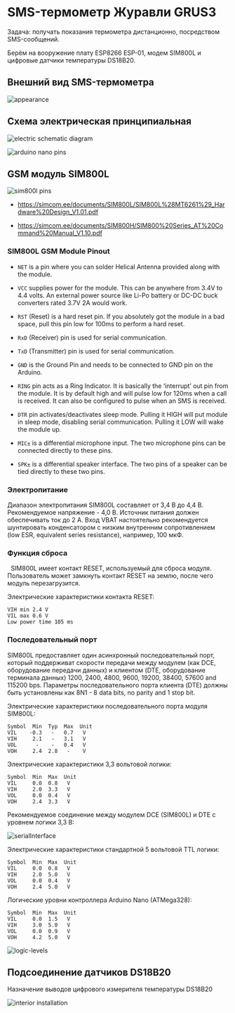 # SMS-термометр Журавли GRUS3

Задача: получать показания термометра дистанционно, посредством SMS-сообщений.

Берём на вооружение плату ESP8266 ESP-01, модем SIM800L и цифровые датчики температуры DS18B20.

## Внешний вид SMS-термометра

![appearance](images/esp01-sim800l.jpg)

## Схема электрическая принципиальная

![electric schematic diagram](images/esp01-schema.jpg)

![arduino nano pins](images/sim800l-schema.jpg)

## GSM модуль SIM800L

![sim800l pins](images/sim800l-pins.jpg)

- https://simcom.ee/documents/SIM800L/SIM800L%28MT6261%29_Hardware%20Design_V1.01.pdf
 
- https://simcom.ee/documents/SIM800H/SIM800%20Series_AT%20Command%20Manual_V1.10.pdf

### SIM800L GSM Module Pinout

- `NET` is a pin where you can solder Helical Antenna provided along with the module.

- `VCC` supplies power for the module. This can be anywhere from 3.4V to 4.4 volts. An external power source like Li-Po battery or DC-DC buck converters rated 3.7V 2A would work.

- `RST` (Reset) is a hard reset pin. If you absolutely got the module in a bad space, pull this pin low for 100ms to perform a hard reset.

- `RxD` (Receiver) pin is used for serial communication.

- `TxD` (Transmitter) pin is used for serial communication.

- `GND` is the Ground Pin and needs to be connected to GND pin on the Arduino.

- `RING` pin acts as a Ring Indicator. It is basically the ‘interrupt’ out pin from the module. It is by default high and will pulse low for 120ms when a call is received. It can also be configured to pulse when an SMS is received.

- `DTR` pin activates/deactivates sleep mode. Pulling it HIGH will put module in sleep mode, disabling serial communication. Pulling it LOW will wake the module up.

- `MIC±` is a differential microphone input. The two microphone pins can be connected directly to these pins.

- `SPK±` is a differential speaker interface. The two pins of a speaker can be tied directly to these two pins.
 
### Электропитание

Диапазон электропитания SIM800L составляет от 3,4 В до 4,4 В. Рекомендуемое напряжение - 4,0 В. Источник питания должен обеспечивать ток до 2 А. Вход VBAT настоятельно рекомендуется шунтировать конденсатором с низким внутренним сопротивлением (low ESR, equivalent series resistance), например, 100 мкФ.

### Функция сброса
 
SIM800L имеет контакт RESET, используемый для сброса модуля. Пользователь может замкнуть контакт RESET на землю, после чего модуль перезагрузится. 

Электрические характеристики контакта RESET: 
```
VIH min 2.4 V 
VIL max 0.6 V
Low power time 105 ms
```

### Последовательный порт

SIM800L предоставляет один асинхронный последовательный порт, который поддерживат скорости передачи между модулем (как DCE, оборудование передачи данных) и клиентом (DTE, оборудование терминала данных) 1200, 2400, 4800, 9600, 19200, 38400, 57600 and 115200 bps. Параметры последовательного порта клиента (DTE) должны быть установлены как 8N1 - 8 data bits, no parity and 1 stop bit. 

Электрические характеристики последовательного порта модуля SIM800L:
```
Symbol  Min  Typ  Max  Unit 
VIL    -0.3   -   0.7   V 
VIH     2.1   -   3.1   V 
VOL      -    -   0.4   V 
VOH     2.4  2.8   -    V 
```

Электрические характеристики 3,3 вольтовой логики:
```
Symbol  Min  Max  Unit 
VIL     0.0  0.8   V 
VIH     2.0  3.3   V 
VOL     0.0  0.4   V 
VOH     2.4  3.3   V 
```

Рекомендуемое соединение между модулем DCE (SIM800L) и DTE с уровнем логики 3,3 В:

![serialInterface](images/serialInterface.jpg)

Электрические характеристики стандартной 5 вольтовой TTL логики:
```
Symbol  Min  Max  Unit 
VIL     0.0  0.8   V 
VIH     2.0  5.0   V 
VOL     0.0  0.4   V 
VOH     2.4  5.0   V 
```

Логические уровни контроллера Arduino Nano (ATMega328):
```
Symbol  Min  Max  Unit 
VIL     0.0  1.5   V 
VIH     3.0  5.0   V 
VOL     0.0  0.9   V 
VOH     4.2  5.0   V 
```

![logic-levels](images/logicLevel.jpg)

## Подсоединение датчиков DS18B20

Назначение выводов цифрового измерителя температуры DS18B20

![interior installation](images/dallas18b20.jpg)
